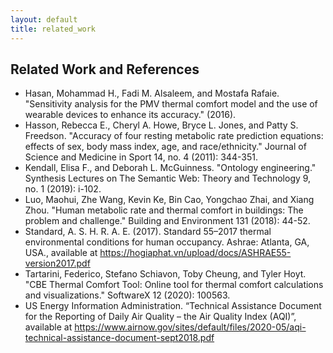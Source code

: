 ```yaml
---
layout: default
title: related_work
---
```


## Related Work and References
- Hasan, Mohammad H., Fadi M. Alsaleem, and Mostafa Rafaie. "Sensitivity analysis for the PMV thermal comfort model and the use of wearable devices to enhance its accuracy." (2016).
- Hasson, Rebecca E., Cheryl A. Howe, Bryce L. Jones, and Patty S. Freedson. "Accuracy of four resting metabolic rate prediction equations: effects of sex, body mass index, age, and race/ethnicity." Journal of Science and Medicine in Sport 14, no. 4 (2011): 344-351.
- Kendall, Elisa F., and Deborah L. McGuinness. "Ontology engineering." Synthesis Lectures on The Semantic Web: Theory and Technology 9, no. 1 (2019): i-102.
- Luo, Maohui, Zhe Wang, Kevin Ke, Bin Cao, Yongchao Zhai, and Xiang Zhou. "Human metabolic rate and thermal comfort in buildings: The problem and challenge." Building and Environment 131 (2018): 44-52.
- Standard, A. S. H. R. A. E. (2017). Standard 55–2017 thermal environmental conditions for human occupancy. Ashrae: Atlanta, GA, USA., available at https://hogiaphat.vn/upload/docs/ASHRAE55-version2017.pdf
- Tartarini, Federico, Stefano Schiavon, Toby Cheung, and Tyler Hoyt. "CBE Thermal Comfort Tool: Online tool for thermal comfort calculations and visualizations." SoftwareX 12 (2020): 100563.
- US Energy Information Administration. “Technical Assistance Document for the Reporting of Daily Air Quality – the Air Quality Index (AQI)”, available at https://www.airnow.gov/sites/default/files/2020-05/aqi-technical-assistance-document-sept2018.pdf
